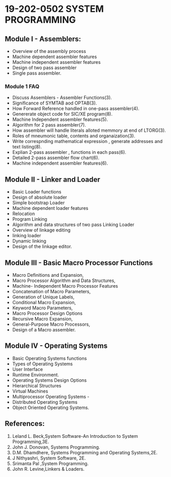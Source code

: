 
# 19-202-0502 SYSTEM PROGRAMMING 
## Module I - Assemblers: 
- Overview of the assembly process
- Machine dependent assembler features
- Machine independent assembler features 
- Design of two pass assembler 
- Single pass assembler.

### Module 1 FAQ
- Discuss Assemblers - Assembler Functions(3).
- Significance of SYMTAB aod OPTAB(3).
- How Forward Reference handled in one-pass assembler(4).
- Genererate object code for SIC/XE program(8).
- Machine Independent assembler features(5).
- Algorithm for 2 pass assembler(7).
- How assembler will handle literals alloted memmory at end of LTORG(3).
- Roles of mneumonic table, contents and organaization(3).
- Write correspnding mathematical expression , generate addresses and text listing(8).
- Explian 2-pass assembler , functions in each pass(6).
- Detailed 2-pass assembler flow chart(6).
- Machine independent assembler features(6).


## Module II - Linker and Loader
 - Basic Loader functions
 - Design of absolute loader
 - Simple bootstrap Loader
 - Machine dependent loader features
 - Relocation
 - Program Linking
 - Algorithm and data structures of two pass Linking Loader
 - Overview of linkage editing 
 - linking loader 
 - Dynamic linking 
 - Design of the linkage editor. 
 
 ## Module III - Basic Macro Processor Functions 
 - Macro Definitions and Expansion,
 - Macro Processor Algorithm and Data Structures, 
 - Machine- Independent Macro Processor Features 
 - Concatenation of Macro Parameters, 
 - Generation of Unique Labels, 
 - Conditional Macro Expansion, 
 - Keyword Macro Parameters, 
 - Macro Processor Design Options 
 - Recursive Macro Expansion, 
 - General-Purpose Macro Processors, 
 - Design of a Macro assembler. 

## Module IV - Operating Systems 
- Basic Operating Systems functions 
- Types of Operating Systems
- User Interface
- Runtime Environment.
- Operating Systems Design Options
- Hierarchical Structures
- Virtual Machines
- Multiprocessor Operating Systems - 
- Distributed Operating Systems
-  Object Oriented Operating Systems. 

## References: 

1. Leland L. Beck,System Software-An Introduction to System Programming,3E.
2. John J. Donovan, Systems Programming.
3. D.M. Dhamdhere, Systems Programming and Operating Systems,2E.
4. J Nithyashri, System Software, 2E.
5. Srimanta Pal ,System Programming.
6. John R. Levine,Linkers & Loaders.
